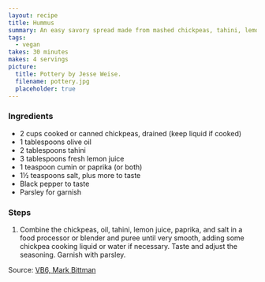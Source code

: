 ```yaml
---
layout: recipe
title: Hummus
summary: An easy savory spread made from mashed chickpeas, tahini, lemon juice, and spices.
tags:
  - vegan
takes: 30 minutes
makes: 4 servings
picture:
  title: Pottery by Jesse Weise.
  filename: pottery.jpg
  placeholder: true
---
```


### Ingredients

- 2 cups cooked or canned chickpeas, drained (keep liquid if cooked)
- 1 tablespoons olive oil
- 2 tablespoons tahini
- 3 tablespoons fresh lemon juice
- 1 teaspoon cumin or paprika (or both)
- 1½ teaspoons salt, plus more to taste
- Black pepper to taste
- Parsley for garnish

### Steps

1. Combine the chickpeas, oil, tahini, lemon juice, paprika, and salt in a food processor or blender and puree until very smooth, adding some chickpea cooking liquid or water if necessary. Taste and adjust the seasoning. Garnish with parsley.

Source: [VB6, Mark Bittman](https://www.goodreads.com/book/show/15798321)
